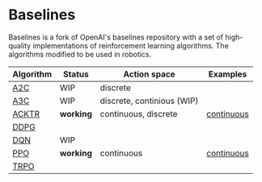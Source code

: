 # Baselines

Baselines is a fork of OpenAI's baselines repository with a set of high-quality implementations of reinforcement learning algorithms. The algorithms modified to be used in robotics.

| Algorithm | Status | Action space | Examples |
| -------- | ------- | -------- | -------- |
|[A2C](baselines/a2c) | WIP | discrete | |
|[A3C](baselines/a3c) | WIP | discrete, continious (WIP) | |
|[ACKTR](baselines/acktr) | **working** | continuous, discrete | [continuous](ros_rl/examples/modular_scara_3dof_v3/train_acktr.py) |  
|[DDPG](baselines/ddpg) | | | |
|[DQN](baselines/deepq) | WIP | | |
|[PPO](baselines/ppo1) | **working** | continuous | [continuous](ros_rl/examples/modular_scara_3dof_v3/train_ppo1.py) |
|[TRPO](baselines/trpo_mpi) | | | |
